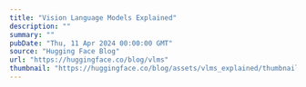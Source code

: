 ```yaml
---
title: "Vision Language Models Explained"
description: ""
summary: ""
pubDate: "Thu, 11 Apr 2024 00:00:00 GMT"
source: "Hugging Face Blog"
url: "https://huggingface.co/blog/vlms"
thumbnail: "https://huggingface.co/blog/assets/vlms_explained/thumbnail.png"
---
```


